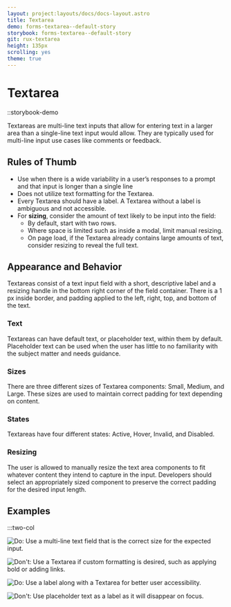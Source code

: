 ```yaml
---
layout: project:layouts/docs/docs-layout.astro
title: Textarea
demo: forms-textarea--default-story
storybook: forms-textarea--default-story
git: rux-textarea
height: 135px
scrolling: yes
theme: true
---
```


# Textarea

::storybook-demo

Textareas are multi-line text inputs that allow for entering text in a larger area than a single-line text input would allow. They are typically used for multi-line input use cases like comments or feedback.

## Rules of Thumb

- Use when there is a wide variability in a user’s responses to a prompt and that input is longer than a single line
- Does not utilize text formatting for the Textarea.
- Every Textarea should have a label. A Textarea without a label is ambiguous and not accessible.
- For **sizing**, consider the amount of text likely to be input into the field:
  - By default, start with two rows.
  - Where space is limited such as inside a modal, limit manual resizing.
  - On page load, if the Textarea already contains large amounts of text, consider resizing to reveal the full text.

## Appearance and Behavior

Textareas consist of a text input field with a short, descriptive label and a resizing handle in the bottom right corner of the field container. There is a 1 px inside border, and padding applied to the left, right, top, and bottom of the text.

### Text

Textareas can have default text, or placeholder text, within them by default. Placeholder text can be used when the user has little to no familiarity with the subject matter and needs guidance.

### Sizes

There are three different sizes of Textarea components: Small, Medium, and Large. These sizes are used to maintain correct padding for text depending on content.

### States

Textareas have four different states: Active, Hover, Invalid, and Disabled.

### Resizing

The user is allowed to manually resize the text area components to fit whatever content they intend to capture in the input. Developers should select an appropriately sized component to preserve the correct padding for the desired input length.

## Examples

:::two-col

![Do: Use a multi-line text field that is the correct size for the expected input.](/img/components/textarea-do-1.png 'Do: Use a multi-line text field that is the correct size for the expected input.')

![Don't: Use a Textarea if custom formatting is desired, such as applying bold or adding links.](/img/components/textarea-dont-1.png "Don't: Use a Textarea if custom formatting is desired, such as applying bold or adding links.")

![Do: Use a label along with a Textarea for better user accessibility.](/img/components/textarea-do-2.png 'Do: Use a label along with a Textarea for better user accessibility.')

![Don't: Use placeholder text as a label as it will disappear on focus.](/img/components/textarea-dont-2.png "Don't: Use placeholder text as a label as it will disappear on focus.")
